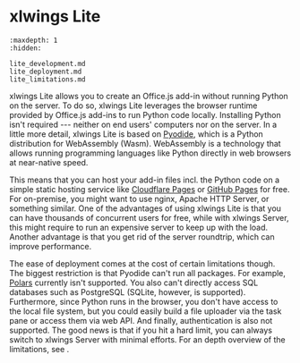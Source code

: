 # xlwings Lite

```{toctree}
:maxdepth: 1
:hidden:

lite_development.md
lite_deployment.md
lite_limitations.md
```

xlwings Lite allows you to create an Office.js add-in without running Python on the server. To do so, xlwings Lite leverages the browser runtime provided by Office.js add-ins to run Python code locally. Installing Python isn't required --- neither on end users' computers nor on the server. In a little more detail, xlwings Lite is based on [Pyodide](https://pyodide.org), which is a Python distribution for WebAssembly (Wasm). WebAssembly is a technology that allows running programming languages like Python directly in web browsers at near-native speed.

This means that you can host your add-in files incl. the Python code on a simple static hosting service like [Cloudflare Pages](https://pages.cloudflare.com/) or [GitHub Pages](https://docs.github.com/en/pages) for free. For on-premise, you might want to use nginx, Apache HTTP Server, or something similar. One of the advantages of using xlwings Lite is that you can have thousands of concurrent users for free, while with xlwings Server, this might require to run an expensive server to keep up with the load. Another advantage is that you get rid of the server roundtrip, which can improve performance.

The ease of deployment comes at the cost of certain limitations though. The biggest restriction is that Pyodide can't run all packages. For example, [Polars](https://pola.rs) currently isn't supported. You also can't directly access SQL databases such as PostgreSQL (SQLite, however, is supported). Furthermore, since Python runs in the browser, you don't have access to the local file system, but you could easily build a file uploader via the task pane or access them via web API. And finally, authentication is also not supported. The good news is that if you hit a hard limit, you can always switch to xlwings Server with minimal efforts. For an depth overview of the limitations, see [](lite_limitations.md).
